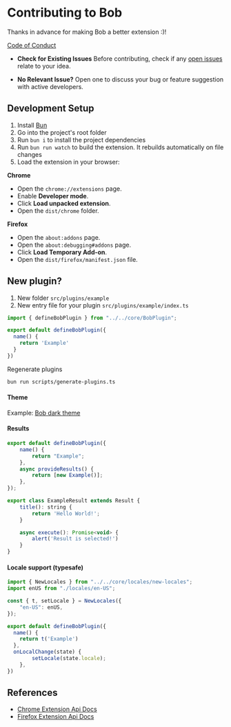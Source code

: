 
# Contributing to Bob
Thanks in advance for making Bob a better extension :)!

[Code of Conduct](./CODE_OF_CONDUCT.md)

- **Check for Existing Issues**
  Before contributing, check if any [open issues](https://github.com/otis11/bob-command-palette/issues) relate to your idea.

- **No Relevant Issue?**
  Open one to discuss your bug or feature suggestion with active developers.

## Development Setup
1. Install [Bun](https://bun.sh/)
2. Go into the project's root folder
3. Run `bun i` to install the project dependencies
4. Run `bun run watch` to build the extension. It rebuilds automatically on file changes
5. Load the extension in your browser:

**Chrome**
- Open the `chrome://extensions` page.
- Enable **Developer mode**.
- Click **Load unpacked extension**.
- Open the `dist/chrome` folder.

**Firefox**
- Open the `about:addons` page.
- Open the `about:debugging#addons` page.
- Click **Load Temporary Add-on**.
- Open the `dist/firefox/manifest.json` file.

## New plugin?
1. New folder `src/plugins/example`
2. New entry file for your plugin `src/plugins/example/index.ts`
```js
import { defineBobPlugin } from "../../core/BobPlugin";

export default defineBobPlugin({
  name() {
    return 'Example'
  }
})
```
Regenerate plugins
```bash
bun run scripts/generate-plugins.ts
```

#### Theme
Example: [Bob dark theme](./src/plugins/bob-dark-theme/index.ts)

#### Results
```js
export default defineBobPlugin({
	name() {
		return "Example";
	},
	async provideResults() {
		return [new Example()];
	},
});

export class ExampleResult extends Result {
	title(): string {
		return 'Hello World!';
	}

	async execute(): Promise<void> {
		alert('Result is selected!')
	}
}

```

#### Locale support (typesafe)
```js
import { NewLocales } from "../../core/locales/new-locales";
import enUS from "./locales/en-US";

const { t, setLocale } = NewLocales({
	"en-US": enUS,
});

export default defineBobPlugin({
  name() {
    return t('Example')
  },
  onLocalChange(state) {
		setLocale(state.locale);
	},
})
```

## References
- [Chrome Extension Api Docs](https://developer.chrome.com/docs/extensions/reference/api)
- [Firefox Extension Api Docs](https://developer.mozilla.org/en-US/docs/Mozilla/Add-ons/WebExtensions)
